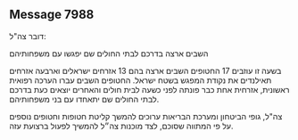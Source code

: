 ## Message 7988

דובר צה"ל:

השבים ארצה בדרכם לבתי החולים שם יפגשו עם משפחותיהם

בשעה זו עוזבים 17 החטופים השבים ארצה בהם 13 אזרחים ישראלים וארבעה אזרחים תאילנדים את נקודת המפגש בשטח ישראל. החטופים השבים עברו הערכה רפואית ראשונית, אזרחית אחת כבר פונתה לפני כשעה לבית חולים והאחרים יוצאים כעת בדרכם לבתי החולים שם יתאחדו עם בני משפחותיהם. 

צה"ל, גופי הביטחון ומערכת הבריאות ערוכים להמשך קליטת חטופות וחטופים נוספים על פי המתווה שסוכם, לצד מוכנות צה״ל להמשיך לפעול ברצועת עזה.

